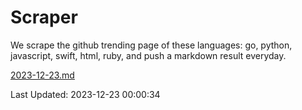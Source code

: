 # Scraper

We scrape the github trending page of these languages: go, python, javascript, swift, html, ruby, and push a markdown result everyday.

[2023-12-23.md](https://github.com/henson/Scraper/blob/master/2023-12-23.md)

Last Updated: 2023-12-23 00:00:34